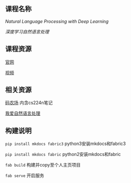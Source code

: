 ## 课程名称
_Natural Language Processing with Deep Learning_

_深度学习自然语言处理_

## 课程资源
[官网](http://web.stanford.edu/class/cs224n/index.html)

[视频](https://www.bilibili.com/video/av13383754/)

## 相关资源
[码农场](http://www.hankcs.com/nlp) 内含cs224n笔记

[我爱自然语言处理](http://www.52nlp.cn/)

## 构建说明
`pip install mkdocs fabric3` python3安装mkdocs和fabric3

`pip install mkdocs fabric` python2安装mkdocs和fabric

`fab build` 构建并copy至个人主页项目

`fab serve` 开启服务
